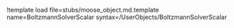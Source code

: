 !template load file=stubs/moose_object.md.template name=BoltzmannSolverScalar syntax=/UserObjects/BoltzmannSolverScalar